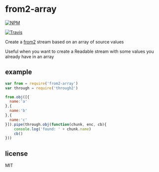 from2-array
===========

[![NPM](https://nodei.co/npm/from2-array.png?global=true)](https://nodei.co/npm/from2-array/)

[![Travis](http://img.shields.io/travis/binocarlos/from2-array.svg?style=flat)](https://travis-ci.org/binocarlos/from2-array)

Create a [from2](https://github.com/hughsk/from2) stream based on an array of source values

Useful when you want to create a Readable stream with some values you already have in an array

## example

```js
var from = require('from2-array')
var through = require('through2')

from.obj([{
  name:'a'
},{
  name:'b'
},{
  name:'c'
}]).pipe(through.obj(function(chunk, enc, cb){
	console.log('found: ' + chunk.name)
	cb()
}))

```

## license

MIT